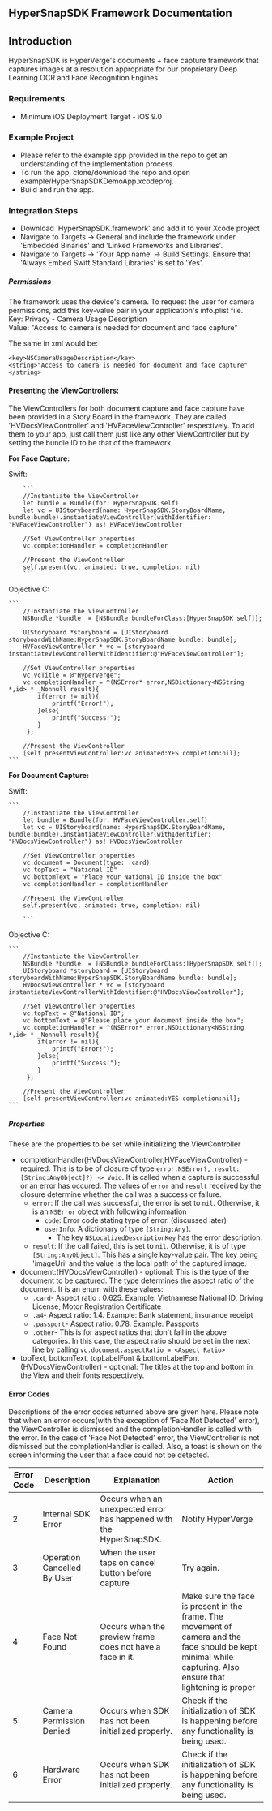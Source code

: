 ## HyperSnapSDK Framework Documentation

## Introduction
HyperSnapSDK is HyperVerge's documents + face capture framework that captures images at a resolution appropriate for our proprietary Deep Learning OCR and Face Recognition Engines.

### Requirements
- Minimum iOS Deployment Target - iOS 9.0

### Example Project
- Please refer to the example app provided in the repo to get an understanding of the implementation process.
- To run the app, clone/download the repo and open example/HyperSnapSDKDemoApp.xcodeproj.
- Build and run the app.

### Integration Steps

- Download 'HyperSnapSDK.framework' and add it to your Xcode project
- Navigate to Targets -> General and include the framework under 'Embedded Binaries' and 'Linked Frameworks and Libraries'.
- Navigate to Targets -> 'Your App name' -> Build Settings. Ensure that 'Always Embed Swift Standard Libraries' is set to 'Yes'.



##### Permissions

The framework uses the device's camera. To request the user for camera permissions, add this key-value pair in your application's info.plist file.<br/>
    Key: Privacy - Camera Usage Description<br/>
    Value: "Access to camera is needed for document and face capture"
    
The same in xml would be:

```
<key>NSCameraUsageDescription</key>
<string>"Access to camera is needed for document and face capture"</string>
```

#### Presenting the ViewControllers:

The ViewControllers for both document capture and face capture have been provided in a Story Board in the framework. They are called 'HVDocsViewController' and 'HVFaceViewController' respectively.
To add them to your app, just call them just like any other ViewController but by setting the bundle ID to be that of the framework.


**For Face Capture:**

Swift:
    
        ```
        //Instantiate the ViewController
        let bundle = Bundle(for: HyperSnapSDK.self)
        let vc = UIStoryboard(name: HyperSnapSDK.StoryBoardName, bundle:bundle).instantiateViewController(withIdentifier: "HVFaceViewController") as! HVFaceViewController
            
        //Set ViewController properties
        vc.completionHandler = completionHandler
            
        //Present the ViewController
        self.present(vc, animated: true, completion: nil)
        ```
    
Objective C:
    
    ```
        //Instantiate the ViewController
        NSBundle *bundle  = [NSBundle bundleForClass:[HyperSnapSDK self]];

        UIStoryboard *storyboard = [UIStoryboard storyboardWithName:HyperSnapSDK.StoryBoardName bundle: bundle];
        HVFaceViewController * vc = [storyboard instantiateViewControllerWithIdentifier:@"HVFaceViewController"];
        
        //Set ViewController properties
        vc.vcTitle = @"HyperVerge";
        vc.completionHandler = ^(NSError* error,NSDictionary<NSString *,id> * _Nonnull result){
            if(error != nil){
                printf("Error!");
            }else{
                printf("Success!");
            }
         };
    
        //Present the ViewController
        [self presentViewController:vc animated:YES completion:nil];
    ```
    
**For Document Capture:**

Swift:
    
    ```
        //Instantiate the ViewController
        let bundle = Bundle(for: HVFaceViewController.self)
        let vc = UIStoryboard(name: HyperSnapSDK.StoryBoardName, bundle:bundle).instantiateViewController(withIdentifier: "HVDocsViewController") as! HVDocsViewController
        
        //Set ViewController properties
        vc.document = Document(type: .card)
        vc.topText = "National ID"
        vc.bottomText = "Place your National ID inside the box"
        vc.completionHandler = completionHandler
        
        //Present the ViewController
        self.present(vc, animated: true, completion: nil)

        ```
        
Objective C:
    
    ```        
        //Instantiate the ViewController
        NSBundle *bundle  = [NSBundle bundleForClass:[HyperSnapSDK self]];
        UIStoryboard *storyboard = [UIStoryboard storyboardWithName:HyperSnapSDK.StoryBoardName bundle: bundle];
        HVDocsViewController * vc = [storyboard instantiateViewControllerWithIdentifier:@"HVDocsViewController"];
        
        //Set ViewController properties
        vc.topText = @"National ID";
        vc.bottomText = @"Please place your document inside the box";
        vc.completionHandler = ^(NSError* error,NSDictionary<NSString *,id> * _Nonnull result){
            if(error != nil){
                printf("Error!");
            }else{
                printf("Success!");
            }
         };
    
        //Present the ViewController
        [self presentViewController:vc animated:YES completion:nil];
    ```

##### Properties
These are the properties to be set while initializing the ViewController

- completionHandler(HVDocsViewController,HVFaceViewController) - required: This is to be of closure of type `error:NSError?, result:[String:AnyObject]?) -> Void`. It is called when a capture is successful or an error has occured. The values of `error` and  `result` received by the closure determine whether the call was a success or failure. </br>
    - `error`: If the call was successful, the error is set to `nil`. Otherwise, it is an `NSError` object with following information
        - `code`: Error code stating type of error. (discussed later)
        - `userInfo`: A dictionary of type `[String:Any]`.
            - The key `NSLocalizedDescriptionKey`  has the error description.
    - `result`: If the call failed, this is set to `nil`. Otherwise, it is of type `[String:AnyObject]`. This has a single key-value pair. The key being 'imageUri' and the value is the local path of the captured image.
- document:(HVDocsViewController) - optional: This is the type of the document to be captured. The type determines the aspect ratio of the document. It is an enum with these values:
    - `.card`- Aspect ratio : 0.625. Example: Vietnamese National ID, Driving License, Motor Registration Certificate
    - `.a4`- Aspect ratio: 1.4. Example: Bank statement, insurance receipt
    - `.passport`- Aspect ratio: 0.78. Example: Passports
    - `.other`- This is for aspect ratios that don't fall in the above categories. In this case, the aspect ratio should be set in the next line by calling `vc.document.aspectRatio = <Aspect Ratio>`
- topText, bottomText, topLabelFont & bottomLabelFont (HVDocsViewController) - optional: The titles at the top and bottom in the View and their fonts respectively.
    
    
#### Error Codes

Descriptions of the error codes returned above are given here. 
Please note that when an error occurs(with the exception of 'Face Not Detected' error), the ViewController is dismissed and the completionHandler is called with the error. In the case of 'Face Not Detected' error, the ViewController is not dismissed but the completionHandler is called. Also, a toast is shown on the screen informing the user that a face could not be detected.

|Error Code|Description|Explanation|Action|
|----------|-----------|-----------|------|
|2|Internal SDK Error|Occurs when an unexpected error has happened with the HyperSnapSDK.|Notify HyperVerge|
|3|Operation Cancelled By User|When the user taps on cancel button before capture|Try again.|
|4|Face Not Found|Occurs when the preview frame does not have a face in it.|Make sure the face is present in the frame. The movement of camera and the face should be kept minimal while capturing. Also ensure that lightening is proper|
|5|Camera Permission Denied|Occurs when SDK has not been initialized properly.|Check if the initialization of SDK is happening before any functionality is being used.|
|6|Hardware Error|Occurs when SDK has not been initialized properly.|Check if the initialization of SDK is happening before any functionality is being used.|
